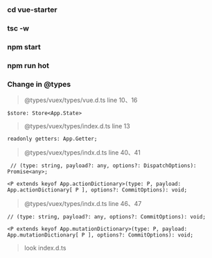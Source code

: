 

### cd vue-starter

### tsc -w 

### npm start 

### npm run hot 

### Change in @types

> @types/vuex/types/vue.d.ts line 10、16

`$store: Store<App.State>`

> @types/vuex/types/index.d.ts line 13 

`readonly getters: App.Getter;`

> @types/vuex/types/indx.d.ts line 40、41

` // (type: string, payload?: any, options?: DispatchOptions): Promise<any>;`

`<P extends keyof App.actionDictionary>(type: P, payload: App.actionDictionary[ P ], options?: CommitOptions): void;`

> @types/vuex/types/indx.d.ts line 46、47

`// (type: string, payload?: any, options?: CommitOptions): void;`

`<P extends keyof App.mutationDictionary>(type: P, payload: App.mutationDictionary[ P ], options?: CommitOptions): void;`

> look index.d.ts 










